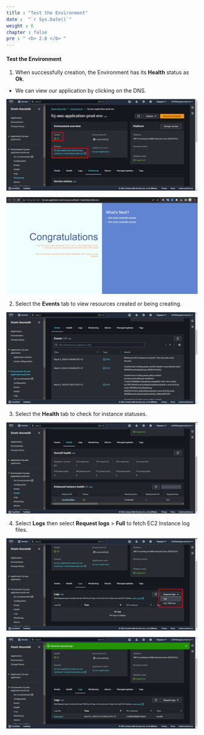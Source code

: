 ```yaml
---
title : "Test the Environment"
date :  "`r Sys.Date()`" 
weight : 6
chapter : false
pre : " <b> 2.6 </b> "
---
```


#### Test the Environment

1. When successfully creation, the Environment has its **Health** status as **Ok**.
* We can view our application by clicking on the DNS.

![0001](/images/2-ElasticBeanstalk/2.6-TestEnv/0001.svg)

![0002](/images/2-ElasticBeanstalk/2.6-TestEnv/0002.svg)

2. Select the **Events** tab to view resources created or being creating.


![0003](/images/2-ElasticBeanstalk/2.6-TestEnv/0003.svg)

3. Select the **Health** tab to check for instance statuses.

![0004](/images/2-ElasticBeanstalk/2.6-TestEnv/0004.svg)

4. Select **Logs** then select **Request logs** > **Full** to fetch EC2 Instance log files.

![0005](/images/2-ElasticBeanstalk/2.6-TestEnv/0005.svg)

![0006](/images/2-ElasticBeanstalk/2.6-TestEnv/0006.svg)
